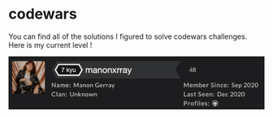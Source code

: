 # codewars

You can find all of the solutions I figured to solve codewars challenges. Here is my current level !

<img src="img/level.png" alt="My current level">